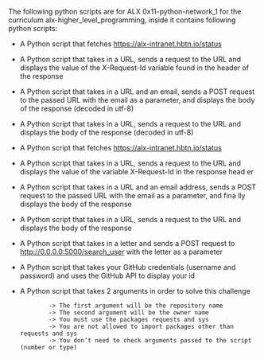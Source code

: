 The following python scripts are for ALX 0x11-python-network_1 for the curriculum alx-higher_level_programming, inside it contains following python scripts:

* A Python script that fetches https://alx-intranet.hbtn.io/status
* A Python script that takes in a URL, sends a request to the URL and displays the value of the X-Request-Id variable found in the header   of the response
* A Python script that takes in a URL and an email, sends a POST request to the passed URL with the email as a parameter, and displays the  body of the response (decoded in utf-8)
* A Python script that takes in a URL, sends a request to the URL and displays the body of the response (decoded in utf-8)
* A Python script that fetches https://alx-intranet.hbtn.io/status
* A Python script that takes in a URL, sends a request to the URL and displays the value of the variable X-Request-Id in the response head  er
* A Python script that takes in a URL and an email address, sends a POST request to the passed URL with the email as a parameter, and fina  lly displays the body of the response
* A Python script that takes in a URL, sends a request to the URL and displays the body of the response
* A Python script that takes in a letter and sends a POST request to http://0.0.0.0:5000/search_user with the letter as a parameter
* A Python script that takes your GitHub credentials (username and password) and uses the GitHub API to display your id
* A Python script that takes 2 arguments in order to solve this challenge

              -> The first argument will be the repository name
              -> The second argument will be the owner name
              -> You must use the packages requests and sys
              -> You are not allowed to import packages other than requests and sys
              -> You don’t need to check arguments passed to the script (number or type)
